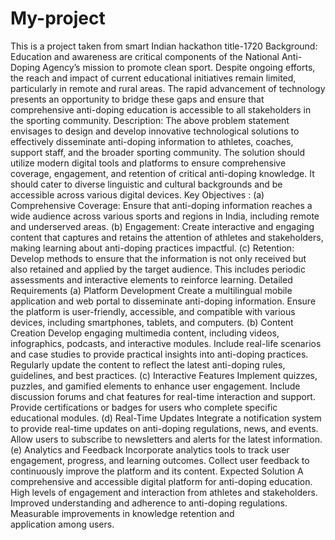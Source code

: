 # My-project
This is a project taken from smart Indian hackathon title-1720
Background: Education and awareness are critical components of the National Anti-Doping Agency’s mission to promote clean sport. Despite ongoing efforts, the reach and impact of current educational initiatives remain limited, particularly in remote and rural areas. The rapid advancement of technology presents an opportunity to bridge these gaps and ensure that comprehensive anti-doping education is accessible to all stakeholders in the sporting community.
Description: The above problem statement envisages to design and develop innovative technological solutions to effectively disseminate anti-doping information to athletes, coaches, support staff, and the broader sporting community. The solution should utilize modern digital tools and platforms to ensure comprehensive coverage, engagement, and retention of critical anti-doping knowledge. It should cater to diverse linguistic and cultural backgrounds and be accessible across various digital devices. 
Key Objectives : 
(a) Comprehensive Coverage: Ensure that anti-doping information reaches a wide audience across various sports and regions in India, including remote and underserved areas. 
(b) Engagement: Create interactive and engaging content that captures and retains the attention of athletes and stakeholders, making learning about anti-doping practices impactful. 
(c) Retention: Develop methods to ensure that the information is not only received but also retained and applied by the target audience. This includes periodic assessments and interactive elements to reinforce learning. Detailed Requirements 
(a) Platform Development Create a multilingual mobile application and web portal to disseminate anti-doping information. Ensure the platform is user-friendly, accessible, and compatible with various devices, including smartphones, tablets, and computers. 
(b) Content Creation Develop engaging multimedia content, including videos, infographics, podcasts, and interactive modules. Include real-life scenarios and case studies to provide practical insights into anti-doping practices. Regularly update the content to reflect the latest anti-doping rules, guidelines, and best practices. 
(c) Interactive Features Implement quizzes, puzzles, and gamified elements to enhance user engagement. Include discussion forums and chat features for real-time interaction and support. Provide certifications or badges for users who complete specific educational modules. 
(d) Real-Time Updates Integrate a notification system to provide real-time updates on anti-doping regulations, news, and events. Allow users to subscribe to newsletters and alerts for the latest information.
(e) Analytics and Feedback Incorporate analytics tools to track user engagement, progress, and learning outcomes. Collect user feedback to continuously improve the platform and its content. Expected Solution A comprehensive and accessible digital platform for anti-doping education. High levels of engagement and interaction from athletes and stakeholders. Improved understanding and adherence to anti-doping regulations. Measurable improvements in knowledge retention and application among users.
